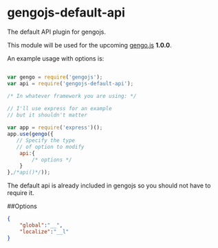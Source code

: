 # gengojs-default-api

The default API plugin for gengojs.

This module will be used for the upcoming [gengo.js](https://github.com/iwatakeshi/gengojs) **1.0.0**.


An example usage with options is:

```js

var gengo = require('gengojs');
var api = require('gengojs-default-api');

/* In whatever framework you are using: */
 
// I'll use express for an example
// but it shouldn't matter

var app = require('express')();
app.use(gengo({
   // Specify the type
   // of option to modify
	api:{
		/* options */
	}
},/*api()*/));
```
The default api is already included in gengojs so you should not have to require it.


##Options

```json
{
	"global":"__",
	"localize":"__l"
}
```
